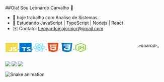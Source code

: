 ##Ola! Sou Leonardo Carvalho 👋

- 📎 hoje trabalho com Analise de Sistemas.
- 📒 Estudando JavaScript | TypeScript | Nodejs | React
- ✉️ Contato: Leonardomajornior@gmail.com

<div align="center">
  <a href="https://github.com/MajorNior">
</div>
<div style="display: inline_block"><br>
  <img align="center" alt="leonarod-Js" height="30" width="40" src="https://raw.githubusercontent.com/devicons/devicon/master/icons/javascript/javascript-plain.svg">
  <img align="center" alt="leonarod-Ts" height="30" width="40" src="https://raw.githubusercontent.com/devicons/devicon/master/icons/typescript/typescript-plain.svg">
  <img align="center" alt="leonarod-React" height="30" width="40" src="https://raw.githubusercontent.com/devicons/devicon/master/icons/react/react-original.svg">
  <img align="center" alt="leonarod-HTML" height="30" width="40" src="https://raw.githubusercontent.com/devicons/devicon/master/icons/html5/html5-original.svg">
  <img align="center" alt="leonarod-CSS" height="30" width="40" src="https://raw.githubusercontent.com/devicons/devicon/master/icons/css3/css3-original.svg">
   <img align="center" alt="leonarod-CSS" height="30" width="40" src="https://raw.githubusercontent.com/devicons/devicon/master/icons/nodejs/nodejs-original.svg">
  <img align="right" alt="leonarod-pic" height="180" style="border-radius:50px;" src="https://raw.githubusercontent.com/LuigiGf/LuigiGf/main/code.gif">
</div>
  
  ##
 
<div> 
  <a href="https://instagram.com/Le0_Cv" target="_blank"><img src="https://img.shields.io/badge/-Instagram-%23E4405F?style=for-the-badge&logo=instagram&logoColor=white" target="_blank"></a>
  <a href = "mailto:leonardomajornior@gmail.com"><img src="https://img.shields.io/badge/-Gmail-%23333?style=for-the-badge&logo=gmail&logoColor=white" target="_blank"></a>
  <a href="https://www.linkedin.com/in/leonardo-679657239/" target="_blank"><img src="https://img.shields.io/badge/-LinkedIn-%230077B5?style=for-the-badge&logo=linkedin&logoColor=white" target="_blank"></a> 
  
</div>

  ![Snake animation](https://github.com/MajorNior/MajorNior/blob/output/github-contribution-grid-snake.svg)
